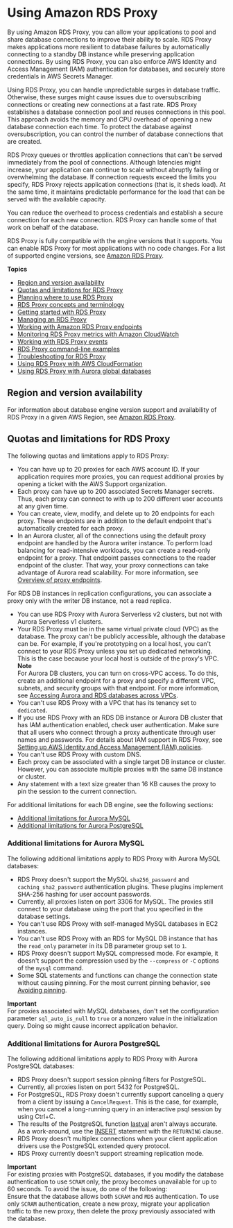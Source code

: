 # Using Amazon RDS Proxy<a name="rds-proxy"></a>

 By using Amazon RDS Proxy, you can allow your applications to pool and share database connections to improve their ability to scale\. RDS Proxy makes applications more resilient to database failures by automatically connecting to a standby DB instance while preserving application connections\. By using RDS Proxy, you can also enforce AWS Identity and Access Management \(IAM\) authentication for databases, and securely store credentials in AWS Secrets Manager\. 

 Using RDS Proxy, you can handle unpredictable surges in database traffic\. Otherwise, these surges might cause issues due to oversubscribing connections or creating new connections at a fast rate\. RDS Proxy establishes a database connection pool and reuses connections in this pool\. This approach avoids the memory and CPU overhead of opening a new database connection each time\. To protect the database against oversubscription, you can control the number of database connections that are created\. 

 RDS Proxy queues or throttles application connections that can't be served immediately from the pool of connections\. Although latencies might increase, your application can continue to scale without abruptly failing or overwhelming the database\. If connection requests exceed the limits you specify, RDS Proxy rejects application connections \(that is, it sheds load\)\. At the same time, it maintains predictable performance for the load that can be served with the available capacity\. 

 You can reduce the overhead to process credentials and establish a secure connection for each new connection\. RDS Proxy can handle some of that work on behalf of the database\. 

 RDS Proxy is fully compatible with the engine versions that it supports\. You can enable RDS Proxy for most applications with no code changes\. For a list of supported engine versions, see [Amazon RDS Proxy](Concepts.Aurora_Fea_Regions_DB-eng.Feature.RDS_Proxy.md)\. 

**Topics**
+ [Region and version availability](#rds-proxy.RegionVersionAvailability)
+ [Quotas and limitations for RDS Proxy](#rds-proxy.limitations)
+ [Planning where to use RDS Proxy](rds-proxy-planning.md)
+ [RDS Proxy concepts and terminology](rds-proxy.howitworks.md)
+ [Getting started with RDS Proxy](rds-proxy-setup.md)
+ [Managing an RDS Proxy](rds-proxy-managing.md)
+ [Working with Amazon RDS Proxy endpoints](rds-proxy-endpoints.md)
+ [Monitoring RDS Proxy metrics with Amazon CloudWatch](rds-proxy.monitoring.md)
+ [Working with RDS Proxy events](rds-proxy.events.md)
+ [RDS Proxy command\-line examples](rds-proxy.examples.md)
+ [Troubleshooting for RDS Proxy](rds-proxy.troubleshooting.md)
+ [Using RDS Proxy with AWS CloudFormation](rds-proxy-cfn.md)
+ [Using RDS Proxy with Aurora global databases](rds-proxy-gdb.md)

## Region and version availability<a name="rds-proxy.RegionVersionAvailability"></a>

 For information about database engine version support and availability of RDS Proxy in a given AWS Region, see [Amazon RDS Proxy](Concepts.Aurora_Fea_Regions_DB-eng.Feature.RDS_Proxy.md)\. 

## Quotas and limitations for RDS Proxy<a name="rds-proxy.limitations"></a>

 The following quotas and limitations apply to RDS Proxy: 
+  You can have up to 20 proxies for each AWS account ID\. If your application requires more proxies, you can request additional proxies by opening a ticket with the AWS Support organization\.  
+  Each proxy can have up to 200 associated Secrets Manager secrets\. Thus, each proxy can connect to with up to 200 different user accounts at any given time\. 
+  You can create, view, modify, and delete up to 20 endpoints for each proxy\. These endpoints are in addition to the default endpoint that's automatically created for each proxy\. 
+  In an Aurora cluster, all of the connections using the default proxy endpoint are handled by the Aurora writer instance\. To perform load balancing for read\-intensive workloads, you can create a read\-only endpoint for a proxy\. That endpoint passes connections to the reader endpoint of the cluster\. That way, your proxy connections can take advantage of Aurora read scalability\. For more information, see [Overview of proxy endpoints](rds-proxy-endpoints.md#rds-proxy-endpoints-overview)\. 

  For RDS DB instances in replication configurations, you can associate a proxy only with the writer DB instance, not a read replica\.
+ You can use RDS Proxy with Aurora Serverless v2 clusters, but not with Aurora Serverless v1 clusters\.
+  Your RDS Proxy must be in the same virtual private cloud \(VPC\) as the database\. The proxy can't be publicly accessible, although the database can be\. For example, if you're prototyping on a local host, you can't connect to your RDS Proxy unless you set up dedicated networking\. This is the case because your local host is outside of the proxy's VPC\.
**Note**  
 For Aurora DB clusters, you can turn on cross\-VPC access\. To do this, create an additional endpoint for a proxy and specify a different VPC, subnets, and security groups with that endpoint\. For more information, see [Accessing Aurora and RDS databases across VPCs](rds-proxy-endpoints.md#rds-proxy-cross-vpc)\. 
+  You can't use RDS Proxy with a VPC that has its tenancy set to `dedicated`\. 
+  If you use RDS Proxy with an RDS DB instance or Aurora DB cluster that has IAM authentication enabled, check user authentication\. Make sure that all users who connect through a proxy authenticate through user names and passwords\. For details about IAM support in RDS Proxy, see [Setting up AWS Identity and Access Management \(IAM\) policies](rds-proxy-setup.md#rds-proxy-iam-setup)\. 
+  You can't use RDS Proxy with custom DNS\. 
+  Each proxy can be associated with a single target DB instance or cluster\. However, you can associate multiple proxies with the same DB instance or cluster\. 
+ Any statement with a text size greater than 16 KB causes the proxy to pin the session to the current connection\.

For additional limitations for each DB engine, see the following sections:
+ [Additional limitations for Aurora MySQL](#rds-proxy.limitations-my)
+ [Additional limitations for Aurora PostgreSQL](#rds-proxy.limitations-pg)

### Additional limitations for Aurora MySQL<a name="rds-proxy.limitations-my"></a>

 The following additional limitations apply to RDS Proxy with Aurora MySQL databases:
+ RDS Proxy doesn't support the MySQL `sha256_password` and `caching_sha2_password` authentication plugins\. These plugins implement SHA\-256 hashing for user account passwords\.
+  Currently, all proxies listen on port 3306 for MySQL\. The proxies still connect to your database using the port that you specified in the database settings\. 
+  You can't use RDS Proxy with self\-managed MySQL databases in EC2 instances\.
+  You can't use RDS Proxy with an RDS for MySQL DB instance that has the `read_only` parameter in its DB parameter group set to `1`\.
+ RDS Proxy doesn't support MySQL compressed mode\. For example, it doesn't support the compression used by the `--compress` or `-C` options of the `mysql` command\.
+  Some SQL statements and functions can change the connection state without causing pinning\. For the most current pinning behavior, see [Avoiding pinning](rds-proxy-managing.md#rds-proxy-pinning)\.

**Important**  
 For proxies associated with MySQL databases, don't set the configuration parameter `sql_auto_is_null` to `true` or a nonzero value in the initialization query\. Doing so might cause incorrect application behavior\. 

### Additional limitations for Aurora PostgreSQL<a name="rds-proxy.limitations-pg"></a>

 The following additional limitations apply to RDS Proxy with Aurora PostgreSQL databases:
+ RDS Proxy doesn't support session pinning filters for PostgreSQL\.
+  Currently, all proxies listen on port 5432 for PostgreSQL\.
+ For PostgreSQL, RDS Proxy doesn't currently support canceling a query from a client by issuing a `CancelRequest`\. This is the case, for example, when you cancel a long\-running query in an interactive psql session by using Ctrl\+C\. 
+  The results of the PostgreSQL function [lastval](https://www.postgresql.org/docs/current/functions-sequence.html) aren't always accurate\. As a work\-around, use the [INSERT](https://www.postgresql.org/docs/current/sql-insert.html) statement with the `RETURNING` clause\.
+ RDS Proxy doesn't multiplex connections when your client application drivers use the PostgreSQL extended query protocol\.
+ RDS Proxy currently doesn't support streaming replication mode\.

**Important**  
For existing proxies with PostgreSQL databases, if you modify the database authentication to use `SCRAM` only, the proxy becomes unavailable for up to 60 seconds\. To avoid the issue, do one of the following:  
Ensure that the database allows both `SCRAM` and `MD5` authentication\.
To use only `SCRAM` authentication, create a new proxy, migrate your application traffic to the new proxy, then delete the proxy previously associated with the database\.
